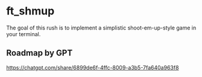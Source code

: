 # ft_shmup

The goal of this rush is to implement a simplistic shoot-em-up-style game in your terminal.

## Roadmap by GPT

https://chatgpt.com/share/6899de6f-4ffc-8009-a3b5-7fa640a963f8